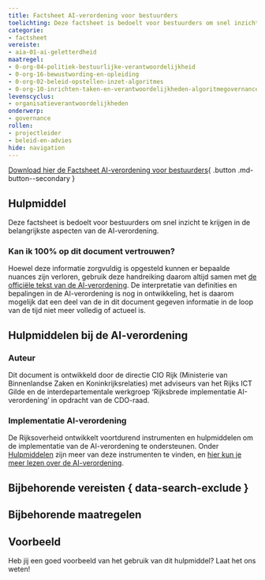 ```yaml
---
title: Factsheet AI-verordening voor bestuurders
toelichting: Deze factsheet is bedoelt voor bestuurders om snel inzicht te krijgen in de belangrijkste aspecten van de AI-verordening.
categorie:
- factsheet
vereiste:
- aia-01-ai-geletterdheid
maatregel:
- 0-org-04-politiek-bestuurlijke-verantwoordelijkheid
- 0-org-16-bewustwording-en-opleiding
- 0-org-02-beleid-opstellen-inzet-algoritmes
- 0-org-10-inrichten-taken-en-verantwoordelijkheden-algoritmegovernance
levenscyclus:
- organisatieverantwoordelijkheden
onderwerp:
- governance
rollen:
- projectleider
- beleid-en-advies
hide: navigation
---
```


<!-- tags -->

[Download hier de Factsheet AI-verordening voor bestuurders](documenten/AI-Verordening_Factsheet_Bestuurders.pdf){ .button .md-button--secondary }
## Hulpmiddel
Deze factsheet is bedoelt voor bestuurders om snel inzicht te krijgen in de belangrijkste aspecten van de AI-verordening. 

### Kan ik 100% op dit document vertrouwen?
Hoewel deze informatie zorgvuldig is opgesteld kunnen er bepaalde nuances zijn verloren, gebruik deze handreiking daarom altijd samen met [de officiële tekst van de AI-verordening](https://eur-lex.europa.eu/legal-content/NL/TXT/?uri=CELEX:32024R1689).
De interpretatie van definities en bepalingen in de AI-verordening is nog in ontwikkeling, het is daarom mogelijk dat een deel van de in dit document gegeven informatie in de loop van de tijd niet meer volledig of actueel is.

## Hulpmiddelen bij de AI-verordening

### Auteur
Dit document is ontwikkeld door de directie CIO Rijk (Ministerie van Binnenlandse Zaken en Koninkrijksrelaties) met adviseurs van het Rijks ICT Gilde en de interdepartementale werkgroep ‘Rijksbrede implementatie AI-verordening’ in opdracht van de CDO-raad.

### Implementatie AI-verordening
De Rijksoverheid ontwikkelt voortdurend instrumenten en hulpmiddelen om de implementatie van de AI-verordening te ondersteunen. Onder [Hulpmiddelen](index.md) zijn meer van deze instrumenten te vinden, en [hier kun je meer lezen over de AI-verordening](../../ai-verordening/index.md).

## Bijbehorende vereisten { data-search-exclude }

<!-- list_vereisten_on_maatregelen_page -->

## Bijbehorende maatregelen

<!-- list_maatregelen_on_hulpmiddelen_page -->

## Voorbeeld

Heb jij een goed voorbeeld van het gebruik van dit hulpmiddel? Laat het ons weten!
